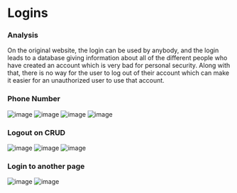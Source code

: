 # Logins

### Analysis

On the original website, the login can be used by anybody, and the login leads to a database giving information about all of the different people who have created an
account which is very bad for personal security. Along with that, there is no way for the user to log out of their account which can make it easier for an unauthorized
user to use that account.

### Phone Number

![image](https://user-images.githubusercontent.com/89219498/163767060-8ea44b56-0c73-40ee-8178-dcd2406d6549.png)
![image](https://user-images.githubusercontent.com/89219498/163767138-1c214c00-641b-4e1d-9508-7e6c49e4141b.png)
![image](https://user-images.githubusercontent.com/89219498/163767202-2bff0594-cd8c-4741-bcd7-a2bb12ac671c.png)
![image](https://user-images.githubusercontent.com/89219498/163767287-2793da50-ed60-4223-93c8-c0ff71dd1a8d.png)

### Logout on CRUD

![image](https://user-images.githubusercontent.com/89219498/163767547-d7528a10-b89a-46b5-8dbb-49d2d2b6d6c5.png)
![image](https://user-images.githubusercontent.com/89219498/163767788-f90f0989-5170-49b7-9b01-22bfe048fad3.png)
![image](https://user-images.githubusercontent.com/89219498/163767971-a1b48282-30e7-48c3-bcaf-bc95b8c18fde.png)

### Login to another page

![image](https://user-images.githubusercontent.com/89219498/163768119-42b85b8f-1c4a-4357-9e17-91d43cf93cd4.png)
![image](https://user-images.githubusercontent.com/89219498/163768157-42526ba2-1be8-4c29-b11f-8343265f3ad8.png)

